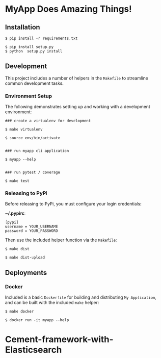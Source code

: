 # MyApp Does Amazing Things!

## Installation

```
$ pip install -r requirements.txt

$ pip install setup.py
$ python  setup.py install
```

## Development

This project includes a number of helpers in the `Makefile` to streamline common development tasks.

### Environment Setup

The following demonstrates setting up and working with a development environment:

```
### create a virtualenv for development

$ make virtualenv

$ source env/bin/activate


### run myapp cli application

$ myapp --help


### run pytest / coverage

$ make test
```


### Releasing to PyPi

Before releasing to PyPi, you must configure your login credentials:

**~/.pypirc**:

```
[pypi]
username = YOUR_USERNAME
password = YOUR_PASSWORD
```

Then use the included helper function via the `Makefile`:

```
$ make dist

$ make dist-upload
```

## Deployments

### Docker

Included is a basic `Dockerfile` for building and distributing `My Application`,
and can be built with the included `make` helper:

```
$ make docker

$ docker run -it myapp --help
```
# Cement-framework-with-Elasticsearch
